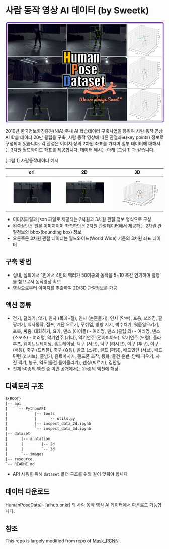 # 사람 동작 영상 AI 데이터 (by Sweetk)

![title](resource/title.png)

2019년 한국정보화진흥원(NIA) 주체 AI 학습데이터 구축사업을 통하여 사람 동작 영상 AI 학습 데이터 20만 클립을 구축, 사람 동작 영상에 따른 관절좌표(key points) 정보로 구성되어 있습니다. 각 관절은 이미지 상의 2차원 좌표를 가지며 일부 데이터에 대해서는 3차원 월드와이드 좌표를 제공합니다. 데이터 예시는 아래 [그림 1] 과 같습니다.

[그림 1] 사람동작데이터 예시

|ori|2D|3D|
|-|-|-|
|![alt](resource/img003.gif) | ![alt](resource/img004.gif) | ![alt](resource/img005.gif)

* 이미지파일과 json 파일로 제공되는 2차원과 3차원 관절 정보 형식으로 구성
* 왼쪽상단은 원본 이미지이며 좌측하단은 2차원 관절데이터에서 제공하는 2차원 관절정보와 bbox(bounding box) 정보
* 오른쪽은 3차원 관절 데이터는 월드와이드(World Wide) 기준의 3차원 좌표 데이터

## 구축 방법
* 실내, 실외에서 1인에서 4인의 액터가 50여종의 동작을 5~10 초간 연기하며 촬영을 함으로서 동작영상 확보
* 영상으로부터 이미지를 추출하여 2D/3D 관절정보를 가공

## 액션 종류
* 걷기, 달리기, 앉기, 인사 (목례+절), 인사 (손흔들기), 인사 (악수), 포옹, 쓰러짐, 팔짱끼기, 식사동작, 점프, 계단 오르기, 푸쉬업, 방향 지시, 박수치기, 윗몸일으키기, 포복, 싸움, 대화하기, 요가, 댄스 (아이돌) - 여러명, 댄스 (클럽 외) - 여러명, 댄스 (스포츠) - 여러명, 악기연주 (기타), 악기연주 (전자피아노), 악기연주 (드럼), 훌라후프, 웨이트트레이닝, 홈트레이닝, 탁구 (서브), 탁구 (리시브), 야구 (투구), 야구 (배팅), 축구 (드리블), 축구 (슛팅), 골프 (스윙), 골프 (퍼팅), 배드민턴 (서브), 배드민턴 (리시브), 줄넘기, 음료마시기, 핸드폰 조작, 통화, 물건 운반, 담배 피우기, 사진 찍기, 농구, 역도(물건 들어올리기), 펜싱(찌르기), 집안일
* 전체 50종의 액션 중 이번 공개에서는 25종의 액션에 해당

## 디렉토리 구조

```
${ROOT}
|-- api 
|    `-- PythonAPI
|            |-- tools
|            |     `-- utils.py
|            |-- inspect_data_2d.ipynb
|            `-- inspect_data_3d.ipynb
|-- dataset
|      |-- anntation 
|      |        |-- 2d
|      |        `-- 3d
|      `-- images
|-- resource
`-- README.md
```

* API 사용을 위해 `dataset` 폴더 구조를 위와 같이 맞춰야 합니다

## 데이터 다운로드
HumanPoseData는 [[aihub.or.kr](http://www.aihub.or.kr/content/608)] 의 사람 동작 영상 AI 데이터에서 다운로드 가능합니다.

## 참조
This repo is largely modified from repo of [Mask_RCNN](https://github.com/matterport/Mask_RCNN.git)
